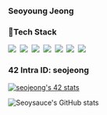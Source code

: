 ### Seoyoung Jeong

### 💪Tech Stack

<p>
<img src="https://img.shields.io/badge/-A8B9CC?style=flat-square&logo=C&logoColor=white"/></a>&nbsp
<img src="https://img.shields.io/badge/HTML-E34F26?style=flat-square&logo=HTML5&logoColor=white"/></a>&nbsp
<img src="https://img.shields.io/badge/CSS-1572B6?style=flat-square&logo=CSS3&logoColor=white"/></a>&nbsp
<img src="https://img.shields.io/badge/Javascript-F7DF1E?style=flat-square&logo=JavaScript&logoColor=white"/></a>&nbsp
<img src="https://img.shields.io/badge/Node.js-339933?style=flat-square&logo=Node.js&logoColor=white"/></a>&nbsp
<img src="https://img.shields.io/badge/React-%2320232a.svg?style=flat-square&logo=react&logoColor=%2361DAFB"/></a>&nbsp
<img src="https://img.shields.io/badge/SCSS-hotpink.svg?style=flat-square&logo=SASS&logoColor=white"/></a>
</p>

### 42 Intra ID: seojeong

[![seojeong's 42 stats](https://badge42.herokuapp.com/api/stats/seojeong)](https://github.com/JaeSeoKim/badge42)

![Seoysauce's GitHub stats](https://github-readme-stats.vercel.app/api?username=seoysauce&show_icons=true&theme=dracula)

<!--
**Kitkat-42/Kitkat-42** is a ✨ _special_ ✨ repository because its `README.md` (this file) appears on your GitHub profile.

Here are some ideas to get you started:

- 🔭 I’m currently working on ...
- 🌱 I’m currently learning ...
- 👯 I’m looking to collaborate on ...
- 🤔 I’m looking for help with ...
- 💬 Ask me about ...
- 📫 How to reach me: ...
- 😄 Pronouns: ...
- ⚡ Fun fact: ...
-->
